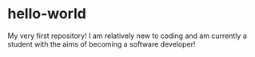 # hello-world
My very first repository!
I am relatively new to coding and am currently a student with the aims of becoming a software developer!
